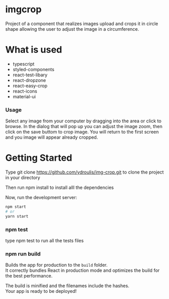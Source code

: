 # imgcrop

Project of a component that realizes images upload and crops it in circle shape allowing the user to adjust the image in a circumference.

# What is used

- typescript
- styled-components
- react-test-libary
- react-dropzone
- react-easy-crop
- react-icons
- material-ui

### Usage

Select any image from your computer by dragging into the area or click to browse. In the dialog that will pop up you can adjust the image zoom, then click on the save buttom to crop image. You will return to the first screen and you image will appear already cropped.

# Getting Started

Type git clone https://github.com/ydroulis/img-crop.git to clone the project in your directory

Then run npm install to install alll the dependencies

Now, run the development server:

```bash
npm start
# or
yarn start
```

### npm test

type npm test to run all the tests files

### npm run build

Builds the app for production to the `build` folder.\
It correctly bundles React in production mode and optimizes the build for the best performance.

The build is minified and the filenames include the hashes.\
Your app is ready to be deployed!
